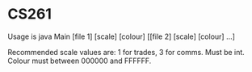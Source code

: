 # CS261
Usage is java Main [file 1] [scale] [colour] [[file 2] [scale] [colour] ...]

Recommended scale values are: 1 for trades, 3 for comms. Must be int.
Colour must between 000000 and FFFFFF.
